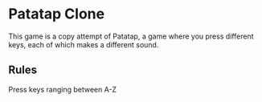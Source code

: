 # Patatap Clone

This game is a copy attempt of Patatap, a game where you press different keys, each of which makes a different sound.

## Rules

Press keys ranging between A-Z